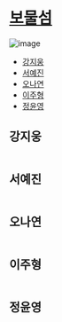 # [보물섬](https://www.acmicpc.net/problem/2589)

![image](https://user-images.githubusercontent.com/50551349/165548517-c75a0b7b-a69a-4066-9dd3-d9d829b79c4c.png)

- [강지웅](#강지웅)
- [서예진](#서예진)
- [오나연](#오나연)
- [이주형](#이주형)
- [정윤영](#정윤영)

## 강지웅
```swift

```
## 서예진
```java

```

## 오나연
```java

```

## 이주형
```java
```

## 정윤영
```java

```
